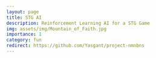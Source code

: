 ```yaml
---
layout: page
title: STG AI
description: Reinforcement Learning AI for a STG Game
img: assets/img/Mountain_of_Faith.jpg
importance: 1
category: fun
redirect: https://github.com/Yasgant/project-nmnbns
---
```

